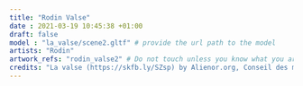 ```yaml
---
title: "Rodin Valse"
date : 2021-03-19 10:45:38 +01:00
draft: false
model : "la_valse/scene2.gltf" # provide the url path to the model
artists: "Rodin"
artwork_refs: "rodin_valse2" # Do not touch unless you know what you are doing
credits: "La valse (https://skfb.ly/SZsp) by Alienor.org, Conseil des musées is licensed under CC Attribution-NonCommercial-NoDerivs (http://creativecommons.org/licenses/by-nc-nd/4.0/)." # add credits if required
---
```

